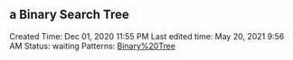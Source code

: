   a Binary Search Tree
---
Created Time: Dec 01, 2020 11:55 PM
Last edited time: May 20, 2021 9:56 AM
Status: waiting
Patterns: [Binary%20Tree](patterns/Binary%20Tree.md)